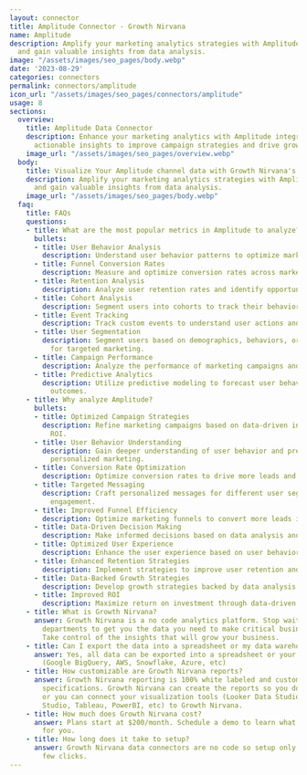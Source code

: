 ```yaml
---
layout: connector
title: Amplitude Connector - Growth Nirvana
name: Amplitude
description: Amplify your marketing analytics strategies with Amplitude integration
  and gain valuable insights from data analysis.
image: "/assets/images/seo_pages/body.webp"
date: '2023-08-29'
categories: connectors
permalink: connectors/amplitude
icon_url: "/assets/images/seo_pages/connectors/amplitude"
usage: 8
sections:
  overview:
    title: Amplitude Data Connector
    description: Enhance your marketing analytics with Amplitude integration. Unlock
      actionable insights to improve campaign strategies and drive growth.
    image_url: "/assets/images/seo_pages/overview.webp"
  body:
    title: Visualize Your Amplitude channel data with Growth Nirvana's Amplitude Connector
    description: Amplify your marketing analytics strategies with Amplitude integration
      and gain valuable insights from data analysis.
    image_url: "/assets/images/seo_pages/body.webp"
  faq:
    title: FAQs
    questions:
    - title: What are the most popular metrics in Amplitude to analyze?
      bullets:
      - title: User Behavior Analysis
        description: Understand user behavior patterns to optimize marketing strategies.
      - title: Funnel Conversion Rates
        description: Measure and optimize conversion rates across marketing funnels.
      - title: Retention Analysis
        description: Analyze user retention rates and identify opportunities for improvement.
      - title: Cohort Analysis
        description: Segment users into cohorts to track their behavior and performance.
      - title: Event Tracking
        description: Track custom events to understand user actions and engagement.
      - title: User Segmentation
        description: Segment users based on demographics, behaviors, or other criteria
          for targeted marketing.
      - title: Campaign Performance
        description: Analyze the performance of marketing campaigns and optimize strategies.
      - title: Predictive Analytics
        description: Utilize predictive modeling to forecast user behavior and campaign
          outcomes.
    - title: Why analyze Amplitude?
      bullets:
      - title: Optimized Campaign Strategies
        description: Refine marketing campaigns based on data-driven insights to maximize
          ROI.
      - title: User Behavior Understanding
        description: Gain deeper understanding of user behavior and preferences for
          personalized marketing.
      - title: Conversion Rate Optimization
        description: Optimize conversion rates to drive more leads and revenue.
      - title: Targeted Messaging
        description: Craft personalized messages for different user segments to increase
          engagement.
      - title: Improved Funnel Efficiency
        description: Optimize marketing funnels to convert more leads into customers.
      - title: Data-Driven Decision Making
        description: Make informed decisions based on data analysis and insights.
      - title: Optimized User Experience
        description: Enhance the user experience based on user behavior and preferences.
      - title: Enhanced Retention Strategies
        description: Implement strategies to improve user retention and reduce churn.
      - title: Data-Backed Growth Strategies
        description: Develop growth strategies backed by data analysis and insights.
      - title: Improved ROI
        description: Maximize return on investment through data-driven marketing strategies.
    - title: What is Growth Nirvana?
      answer: Growth Nirvana is a no code analytics platform. Stop waiting for other
        departments to get you the data you need to make critical business decisions.
        Take control of the insights that will grow your business.
    - title: Can I export the data into a spreadsheet or my data warehouse?
      answer: Yes, all data can be exported into a spreadsheet or your data warehouse
        (Google BigQuery, AWS, Snowflake, Azure, etc)
    - title: How customizable are Growth Nirvana reports?
      answer: Growth Nirvana reporting is 100% white labeled and customized to your
        specifications. Growth Nirvana can create the reports so you don’t have to
        or you can connect your visualization tools (Looker Data Studio/Google Data
        Studio, Tableau, PowerBI, etc) to Growth Nirvana.
    - title: How much does Growth Nirvana cost?
      answer: Plans start at $200/month. Schedule a demo to learn what plan is best
        for you.
    - title: How long does it take to setup?
      answer: Growth Nirvana data connectors are no code so setup only requires a
        few clicks.
---
```

